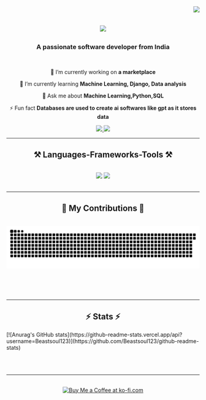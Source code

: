 <img align="right" src="https://visitor-badge.laobi.icu/badge?page_id=Beastsoul123.Beastsoul123" />

<h1 align="center">
    <img src="https://readme-typing-svg.herokuapp.com/?font=Righteous&size=35&center=true&vCenter=true&width=500&height=70&duration=4000&lines=Hi+There!+👋;+I'm+Praneet+Gogoi!;" />
</h1>

<h3 align="center">A passionate software developer from India </h3>

<br/>

<div align="center">
 
 🔭 I’m currently working on **a marketplace**
 
 🌱 I’m currently learning **Machine Learning, Django, Data analysis**

💬 Ask me about **Machine Learning,Python,SQL**

⚡ Fun fact **Databases are used to create ai softwares like gpt as it stores data**

 </div>
 
<div align="center"> 
  <a href="mailto:praneet.gogoi@gmail.com">
    <img src="https://img.shields.io/badge/Gmail-333333?style=for-the-badge&logo=gmail&logoColor=red" />
  </a>
  <a href="www.linkedin.com/in/praneet-gogoi-b71340224" target="_blank">
    <img src="https://img.shields.io/badge/LinkedIn-0077B5?style=for-the-badge&logo=linkedin&logoColor=white" target="_blank" />
  </a>
</div>

 <hr/>
 
<h2 align="center">⚒️ Languages-Frameworks-Tools ⚒️</h2>
<br/>
<div align="center">
    <img src="https://skillicons.dev/icons?i=bash,django,html,css,vscode,github,git,rust,go" />
    <img src="https://skillicons.dev/icons?i=python,javascript,typescript,mongodb,c,java,mysql" /><br>
</div>

<br/>
<hr/>

<div align="center">
  <h2>🐍 My Contributions 🐍</h2>
  <br>
  <img alt="snake eating my contributions" src="https://raw.githubusercontent.com/Beastsoul123/Beastsoul123/output/github-contribution-grid-snake.svg" />
  
  <br/><br/><br/>
</div>

<hr/>

<h2 align="center">⚡ Stats ⚡</h2>
[![Anurag's GitHub stats](https://github-readme-stats.vercel.app/api?username=Beastsoul123)](https://github.com/Beastsoul123/github-readme-stats)
</div>

<br/><br/>

<hr/>

<br/>

<div align="center">
<a href='https://ko-fi.com/V7V4RAK9C' target='_blank'><img height='64' style='border:0px;height:64px;' src='https://storage.ko-fi.com/cdn/kofi1.png?v=3' border='0' alt='Buy Me a Coffee at ko-fi.com' /></a>
</div>

<br/>

